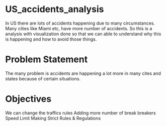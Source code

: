 # US_accidents_analysis
In US there are lots of accidents happening due to many circumstances. Many cities like Miami etc, have more number of accidents. So this is a analysis with visualization done so that we can able to understand why this is happening and how to avoid those things.

# Problem Statement
The many problem is accidents are happening a lot more in many cites and states because of certain situations.

# Objectives
We can change the traffics rules
Adding more number of break breakers
Speed Limit
Making Strict Rules & Regulations
